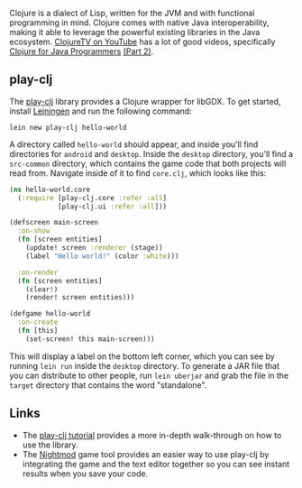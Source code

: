 Clojure is a dialect of Lisp, written for the JVM and with functional programming in mind. Clojure comes with native Java interoperability, making it able to leverage the powerful existing libraries in the Java ecosystem. [ClojureTV on YouTube](http://www.youtube.com/user/ClojureTV) has a lot of good videos, specifically [Clojure for Java Programmers](http://www.youtube.com/watch?v=P76Vbsk_3J0) [(Part 2)](http://www.youtube.com/watch?v=hb3rurFxrZ8).

## play-clj ##

The [play-clj](https://github.com/oakes/play-clj) library provides a Clojure wrapper for libGDX. To get started, install [Leiningen](http://leiningen.org/) and run the following command:

    lein new play-clj hello-world

A directory called `hello-world` should appear, and inside you'll find directories for `android` and `desktop`. Inside the `desktop` directory, you'll find a `src-common` directory, which contains the game code that both projects will read from. Navigate inside of it to find `core.clj`, which looks like this:

```clojure
(ns hello-world.core
  (:require [play-clj.core :refer :all]
            [play-clj.ui :refer :all]))

(defscreen main-screen
  :on-show
  (fn [screen entities]
    (update! screen :renderer (stage))
    (label "Hello world!" (color :white)))

  :on-render
  (fn [screen entities]
    (clear!)
    (render! screen entities)))

(defgame hello-world
  :on-create
  (fn [this]
    (set-screen! this main-screen)))
```

This will display a label on the bottom left corner, which you can see by running `lein run` inside the `desktop` directory. To generate a JAR file that you can distribute to other people, run `lein uberjar` and grab the file in the `target` directory that contains the word "standalone".

## Links ##

* The [play-clj tutorial](https://github.com/oakes/play-clj/blob/master/TUTORIAL.md) provides a more in-depth walk-through on how to use the library.
* The [Nightmod](https://sekao.net/nightmod/) game tool provides an easier way to use play-clj by integrating the game and the text editor together so you can see instant results when you save your code.